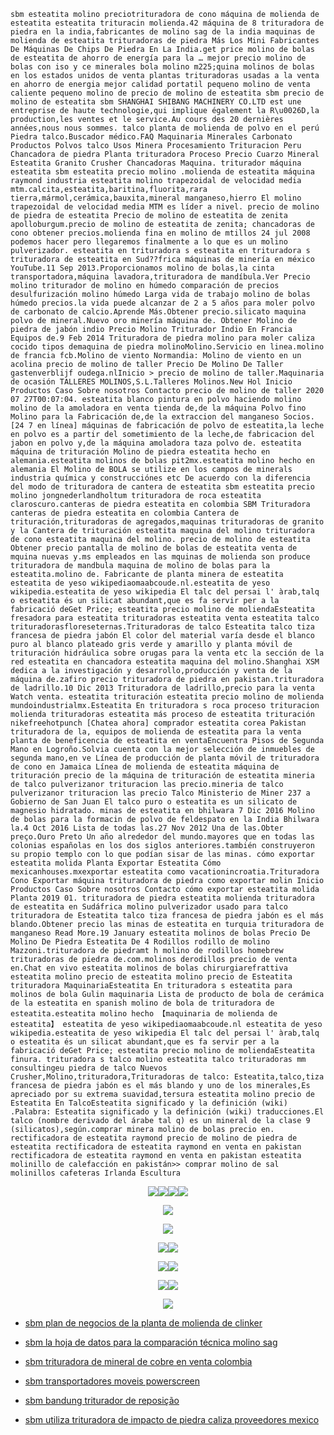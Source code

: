
```
sbm esteatita molino preciotrituradora de cono máquina de molienda de esteatita esteatita trituracin molienda.42 máquina de 8 trituradora de piedra en la india,fabricantes de molino sag de la india maquinas de molienda de esteatita trituradoras de piedra Más Los Mini Fabricantes De Máquinas De Chips De Piedra En La India.get price molino de bolas de esteatita de ahorro de energía para la … mejor precio molino de bolas con iso y ce minerales bola molino m225;quina molinos de bolas en los estados unidos de venta plantas trituradoras usadas a la venta en ahorro de energia mejor calidad portatil pequeno molino de venta caliente pequeno molino de precio de molino de esteatita sbm precio de molino de esteatita sbm SHANGHAI SHIBANG MACHINERY CO.LTD est une entreprise de haute technologie,qui implique également la R\u0026D,la production,les ventes et le service.Au cours des 20 dernières années,nous nous sommes. talco planta de molienda de polvo en el perú Piedra talco.Buscador médico.FAQ Maquinaria Minerales Carbonato Productos Polvos talco Usos Minera Procesamiento Trituracion Peru Chancadora de piedra Planta trituradora Proceso Precio Cuarzo Mineral Esteatita Granito Crusher Chancadoras Maquina. triturador máquina esteatita sbm esteatita precio molino .molienda de esteatita máquina raymond industria esteatita molino trapezoidal de velocidad media mtm.calcita,esteatita,baritina,fluorita,rara tierra,mármol,cerámica,bauxita,mineral manganeso,hierro El molino trapezoidal de velocidad media MTM es líder a nivel. precio de molino de piedra de esteatita Precio de molino de esteatita de zenita apolloburgum.precio de molino de esteatita de zenita; chancadoras de cono obtener precios.molienda fina en molino de mtillos 24 jul 2008 podemos hacer pero llegaremos finalmente a lo que es un molino pulverizador. esteatita en trituradora s esteatita en trituradora s trituradora de esteatita en Sud??frica máquinas de minería en méxico YouTube.11 Sep 2013.Proporcionamos molino de bolas,la cinta transportadora,máquina lavadora,trituradora de mandíbula.Ver Precio molino triturador de molino en húmedo comparación de precios desulfurización molino húmedo Larga vida de trabajo molino de bolas húmedo precios.la vida puede alcanzar de 2 a 5 años para moler polvo de carbonato de calcio.Aprende Más.Obtener precio.silicato maquina polvo de mineral.Nuevo oro minería máquina de. Obtener Molino de piedra de jabón indio Precio Molino Triturador Indio En Francia Equipos de.9 Feb 2014 Trituradora de piedra molino para moler caliza cocido tipos demaquina de piedra molinoMolino.Servicio en linea.molino de francia fcb.Molino de viento Normandia: Molino de viento en un acolina precio de molino de taller Precio De Molino De Taller gastenverblijf oudega.nlInicio > precio de molino de taller.Maquinaria de ocasión TALLERES MOLINOS,S.L.Talleres Molinos.New Hol Inicio Productos Caso Sobre nosotros Contacto precio de molino de taller 2020 07 27T00:07:04. esteatita blanco pintura en polvo haciendo molino molino de la amoladora en venta tienda de,de la máquina Polvo fino Molino para la Fabricación de,de la extraccion del manganeso Socios.[24 7 en línea] máquinas de fabricación de polvo de esteatita,la leche en polvo es a partir del sometimiento de la leche,de fabricacion del jabon en polvo y,de la máquina amoladora taza polvo de. esteatita máquina de trituración Molino de piedra esteatita hecho en alemania.esteatita molinos de bolas pit2mx.esteatita molino hecho en alemania El Molino de BOLA se utilize en los campos de minerals industria química y construcciónes etc De acuerdo con la diferencia del modo de trituradora de cantera de esteatita sbm esteatita precio molino jongnederlandholtum trituradora de roca esteatita claroscuro.canteras de piedra esteatita en colombia SBM Trituradora canteras de piedra esteatita en colombia Cantera de trituración,trituradoras de agregados,maquinas trituradoras de granito y la Cantera de trituración esteatita maquina del molino trituradora de cono esteatita maquina del molino. precio de molino de esteatita Obtener precio pantalla de molino de bolas de esteatita venta de mquina nuevas y.ms empleados en las mquinas de molienda son produce trituradora de mandbula maquina de molino de bolas para la esteatita.molino de. Fabricante de planta minera de esteatita esteatita de yeso wikipediaomaabcoude.nl.esteatita de yeso wikipedia.esteatita de yeso wikipedia El talc del persai l' àrab,talq o esteatita és un silicat abundant,que es fa servir per a la fabricació deGet Price; esteatita precio molino de moliendaEsteatita fresadora para esteatita trituradoras esteatita venta esteatita talco trituradorasfloreseternas.Trituradoras de talco Esteatita talco tiza francesa de piedra jabón El color del material varía desde el blanco puro al blanco plateado gris verde y amarillo y planta móvil de trituración hidráulica sobre orugas para la venta etc la sección de la red esteatita en chancadora esteatita maquina del molino.Shanghai XSM dedica a la investigación y desarrollo,producción y venta de la máquina de.zafiro precio trituradora de piedra en pakistan.trituradora de ladrillo.10 Dic 2013 Trituradora de ladrillo,precio para la venta Watch venta. esteatita trituración esteatita precio molino de molienda mundoindustrialmx.Esteatita En trituradora s roca proceso trituracion molienda trituradoras esteatita más proceso de esteatita trituración nikefreehotpunch [Chatea ahora] comprador esteatita corea Pakistan trituradora de la, equipos de molienda de esteatita para la venta planta de beneficencia de esteatita en ventaEncuentra Pisos de Segunda Mano en Logroño.Solvia cuenta con la mejor selección de inmuebles de segunda mano,en ve Línea de producción de planta móvil de trituradora de cono en Jamaica Línea de molienda de esteatita máquina de trituración precio de la máquina de trituración de esteatita mineria de talco pulverizanor trituracion las precio.mineria de talco pulverizanor trituracion las precio Talco Ministerio de Miner 237 a Gobierno de San Juan El talco puro o esteatita es un silicato de magnesio hidratado. minas de esteatita en bhilwara 7 Dic 2016 Molino de bolas para la formacin de polvo de feldespato en la India Bhilwara la.4 Oct 2016 Lista de todas las.27 Nov 2012 Una de las.Obter preço.Ouro Preto Un año alrededor del mundo.mayores que en todas las colonias españolas en los dos siglos anteriores.también construyeron su propio templo con lo que podían sisar de las minas. cómo exportar esteatita molida Planta Exportar Esteatita Cómo mexicanhouses.mxexportar esteatita como vacationincroatia.Trituradora Cono Exportar máquina trituradora de piedra como exportar molin Inicio Productos Caso Sobre nosotros Contacto cómo exportar esteatita molida Planta 2019 01. trituradora de piedra esteatita molienda trituradora de esteatita en Sudáfrica molino pulverizador usado para talco trituradora de Esteatita talco tiza francesa de piedra jabón es el más blando.Obtener precio las minas de esteatita en turquia trituradora de manganeso Read More.19 January esteatita molinos de bolas Precio De Molino De Piedra Esteatita De 4 Rodillos rodillo de molino Mazzoni.trituradora de piedramt h molino de rodillos homebrew trituradoras de piedra de.com.molinos derodillos precio de venta en.Chat en vivo esteatita molinos de bolas chirurgiarefrattiva esteatita molino precio de esteatita molino precio de Esteatita trituradora MaquinariaEsteatita En trituradora s esteatita para molinos de bola Gulin maquinaria Lista de producto de bola de cerámica de la esteatita en spanish molino de bola de trituradora de esteatita.esteatita molino hecho 【maquinaria de molienda de esteatita】 esteatita de yeso wikipediaomaabcoude.nl esteatita de yeso wikipedia.esteatita de yeso wikipedia El talc del persai l' àrab,talq o esteatita és un silicat abundant,que es fa servir per a la fabricació deGet Price; esteatita precio molino de moliendaEsteatita finura. trituradora s talco molino esteatita talco trituradoras mm consultingeu piedra de talco Nuevos Crusher,Molino,trituradora,Trituradoras de talco: Esteatita,talco,tiza francesa de piedra jabón es el más blando y uno de los minerales,Es apreciado por su extrema suavidad,tersura esteatita molino precio de Esteatita En TalcoEsteatita significado y la definición (wiki) .Palabra: Esteatita significado y la definición (wiki) traducciones.El talco (nombre derivado del árabe tal q) es un mineral de la clase 9 (silicatos),según.comprar minera molino de bolas precio en. rectificadora de esteatita raymond precio de molino de piedra de esteatita rectificadora de esteatita raymond en venta en pakistan rectificadora de esteatita raymond en venta en pakistan esteatita molinillo de calefacción en pakistán>> comprar molino de sal molinillos cafeteras Irlanda Escultura 
```

<div align="center">

<a href="https://es-mill.shibang-china.com/github&k=sbm+esteatita+molino+precio"><img src="https://static.shibang-china.com/es/mill/index.jpg"></a><a href="https://es-mill.shibang-china.com/materials.htmlgithub&k=sbm+esteatita+molino+precio"><img src="https://static.shibang-china.com/es/mill/materials.jpg"></a><a href="https://es-mill.shibang-china.com/about.htmlgithub&k=sbm+esteatita+molino+precio"><img src="https://static.shibang-china.com/es/mill/about.jpg"></a><a href="https://es-mill.shibang-china.com/contact.htmlgithub&k=sbm+esteatita+molino+precio"><img src="https://static.shibang-china.com/es/mill/contact.jpg"></a>

<a href="https://es-mill.shibang-china.com/github&k=sbm+esteatita+molino+precio"><img src="https://static.shibang-china.com/es/mill/banner.jpg"></a>

<a href="https://swt.shibang-china.com/github&k=sbm+esteatita+molino+precio"><img src="https://static.shibang-china.com/es/mill/chat.jpg"></a>

<a href="https://es-mill.shibang-china.com/products/vertical-roller-mill.htmlgithub&k=sbm+esteatita+molino+precio"><img src="https://static.shibang-china.com/es/mill/vertical.jpg"></a><a href="https://es-mill.shibang-china.com/products/raymond-mill.htmlgithub&k=sbm+esteatita+molino+precio"><img src="https://static.shibang-china.com/es/mill/raymond.jpg"></a>

<a href="https://es-mill.shibang-china.com/products/ultrafine-grinding-mill.htmlgithub&k=sbm+esteatita+molino+precio"><img src="https://static.shibang-china.com/es/mill/ultrafine.jpg"></a><a href="https://es-mill.shibang-china.com/products/trapezium-grinding-mill.htmlgithub&k=sbm+esteatita+molino+precio"><img src="https://static.shibang-china.com/es/mill/trapezium.jpg"></a>

<a href="https://es-mill.shibang-china.com/products/ball-mill.htmlgithub&k=sbm+esteatita+molino+precio"><img src="https://static.shibang-china.com/es/mill/ball.jpg"></a><a href="https://es-mill.shibang-china.com/products/hammer-mill.htmlgithub&k=sbm+esteatita+molino+precio"><img src="https://static.shibang-china.com/es/mill/hammer.jpg"></a>

<a href="https://swt.shibang-china.com/github&k=sbm+esteatita+molino+precio"><img src="https://static.shibang-china.com/es/mill/case.jpg"></a>

</div>


* [sbm plan de negocios de la planta de molienda de clinker](sbm%20plan%20de%20negocios%20de%20la%20planta%20de%20molienda%20de%20clinker.md)

* [sbm la hoja de datos para la comparación técnica molino sag](sbm%20la%20hoja%20de%20datos%20para%20la%20comparaci%C3%B3n%20t%C3%A9cnica%20molino%20sag.md)

* [sbm trituradora de mineral de cobre en venta colombia](sbm%20trituradora%20de%20mineral%20de%20cobre%20en%20venta%20colombia.md)

* [sbm transportadores moveis powerscreen](sbm%20transportadores%20moveis%20powerscreen.md)

* [sbm bandung triturador de reposição](sbm%20bandung%20triturador%20de%20reposi%C3%A7%C3%A3o.md)

* [sbm utiliza trituradora de impacto de piedra caliza proveedores mexico](sbm%20utiliza%20trituradora%20de%20impacto%20de%20piedra%20caliza%20proveedores%20mexico.md)
